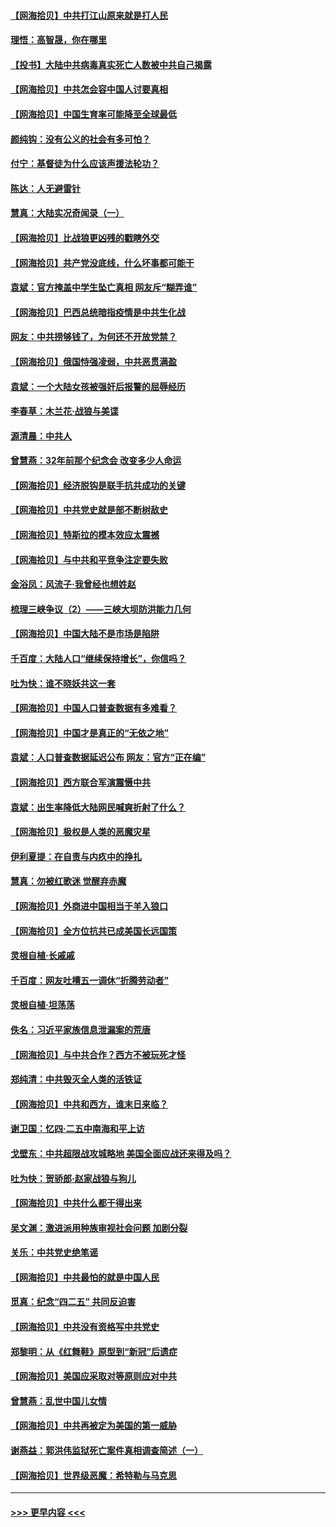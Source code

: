 #### [【网海拾贝】中共打江山原来就是打人民](../pages/nsc993/n12954345.md?t=05171451) 
#### [理悟：高智晟，你在哪里](../pages/nsc993/n12953115.md?t=05171451) 
#### [【投书】大陆中共病毒真实死亡人数被中共自己揭露](../pages/nsc993/n12953050.md?t=05171451) 
#### [【网海拾贝】中共怎会容中国人讨要真相](../pages/nsc993/n12952161.md?t=05171451) 
#### [【网海拾贝】中国生育率可能降至全球最低](../pages/nsc993/n12948793.md?t=05171451) 
#### [颜纯钩：没有公义的社会有多可怕？](../pages/nsc993/n12947626.md?t=05171451) 
#### [付宁：基督徒为什么应该声援法轮功？](../pages/nsc993/n12947233.md?t=05171451) 
#### [陈达：人无避雷针](../pages/nsc993/n12947098.md?t=05171451) 
#### [慧真：大陆实况奇闻录（一）](../pages/nsc993/n12945811.md?t=05171451) 
#### [【网海拾贝】比战狼更凶残的戳瞎外交](../pages/nsc993/n12945717.md?t=05171451) 
#### [【网海拾贝】共产党没底线，什么坏事都可能干](../pages/nsc993/n12942090.md?t=05171451) 
#### [袁斌：官方掩盖中学生坠亡真相 网友斥“糊弄谁”](../pages/nsc993/n12942029.md?t=05171451) 
#### [【网海拾贝】巴西总统暗指疫情是中共生化战](../pages/nsc993/n12938999.md?t=05171451) 
#### [网友：中共捞够钱了，为何还不开放党禁？](../pages/nsc993/n12938952.md?t=05171451) 
#### [【网海拾贝】俄国恃强凌弱，中共恶贯满盈](../pages/nsc993/n12936626.md?t=05171451) 
#### [袁斌：一个大陆女孩被强奸后报警的屈辱经历](../pages/nsc993/n12936547.md?t=05171451) 
#### [李春草：木兰花·战狼与美谍](../pages/nsc993/n12935995.md?t=05171451) 
#### [源清晨：中共人](../pages/nsc993/n12935589.md?t=05171451) 
#### [曾慧燕：32年前那个纪念会 改变多少人命运](../pages/nsc993/n12934233.md?t=05171451) 
#### [【网海拾贝】经济脱钩是联手抗共成功的关键](../pages/nsc993/n12934176.md?t=05171451) 
#### [【网海拾贝】中共党史就是部不断树敌史](../pages/nsc993/n12932844.md?t=05171451) 
#### [【网海拾贝】特斯拉的模本效应太震撼](../pages/nsc993/n12925626.md?t=05171451) 
#### [【网海拾贝】与中共和平竞争注定要失败](../pages/nsc993/n12923326.md?t=05171451) 
#### [金浴凤：风流子‧我曾经也想姓赵](../pages/nsc993/n12920911.md?t=05171451) 
#### [梳理三峡争议（2）——三峡大坝防洪能力几何](../pages/nsc993/n12920173.md?t=05171451) 
#### [【网海拾贝】中国大陆不是市场是陷阱](../pages/nsc993/n12920143.md?t=05171451) 
#### [千百度：大陆人口“继续保持增长”，你信吗？](../pages/nsc993/n12918946.md?t=05171451) 
#### [吐为快：谁不晓妖共这一套](../pages/nsc993/n12918941.md?t=05171451) 
#### [【网海拾贝】中国人口普查数据有多难看？](../pages/nsc993/n12917822.md?t=05171451) 
#### [【网海拾贝】中国才是真正的“无依之地”](../pages/nsc993/n12915845.md?t=05171451) 
#### [袁斌：人口普查数据延迟公布 网友：官方“正在编”](../pages/nsc993/n12915748.md?t=05171451) 
#### [【网海拾贝】西方联合军演震慑中共](../pages/nsc993/n12913466.md?t=05171451) 
#### [袁斌：出生率降低大陆网民喊爽折射了什么？](../pages/nsc993/n12913365.md?t=05171451) 
#### [【网海拾贝】极权是人类的恶魔灾星](../pages/nsc993/n12910697.md?t=05171451) 
#### [伊利夏提：在自责与内疚中的挣扎](../pages/nsc993/n12910493.md?t=05171451) 
#### [慧真：勿被红歌迷 觉醒弃赤魔](../pages/nsc993/n12910485.md?t=05171451) 
#### [【网海拾贝】外商进中国相当于羊入狼口](../pages/nsc993/n12908274.md?t=05171451) 
#### [【网海拾贝】全方位抗共已成美国长远国策](../pages/nsc993/n12906878.md?t=05171451) 
#### [灵根自植‧长戚戚](../pages/nsc993/n12905585.md?t=05171451) 
#### [千百度：网友吐槽五一调休“折腾劳动者”](../pages/nsc993/n12905934.md?t=05171451) 
#### [灵根自植‧坦荡荡](../pages/nsc993/n12905562.md?t=05171451) 
#### [佚名：习近平家族信息泄漏案的荒唐](../pages/nsc993/n12904705.md?t=05171451) 
#### [【网海拾贝】与中共合作？西方不被玩死才怪](../pages/nsc993/n12903873.md?t=05171451) 
#### [郑纯清：中共毁灭全人类的活铁证](../pages/nsc993/n12903785.md?t=05171451) 
#### [【网海拾贝】中共和西方，谁末日来临？](../pages/nsc993/n12903482.md?t=05171451) 
#### [谢卫国：忆四‧二五中南海和平上访](../pages/nsc993/n12902192.md?t=05171451) 
#### [戈壁东：中共超限战攻城略地 美国全面应战还来得及吗？](../pages/nsc993/n12902297.md?t=05171451) 
#### [吐为快：贺骄郎‧赵家战狼与狗儿](../pages/nsc993/n12902280.md?t=05171451) 
#### [【网海拾贝】中共什么都干得出来](../pages/nsc993/n12897500.md?t=05171451) 
#### [吴文渊：激进派用种族审视社会问题 加剧分裂](../pages/nsc993/n12893881.md?t=05171451) 
#### [关乐：中共党史绝笔谣](../pages/nsc993/n12897270.md?t=05171451) 
#### [【网海拾贝】中共最怕的就是中国人民](../pages/nsc993/n12894705.md?t=05171451) 
#### [觅真：纪念“四二五” 共同反迫害](../pages/nsc993/n12894553.md?t=05171451) 
#### [【网海拾贝】中共没有资格写中共党史](../pages/nsc993/n12892231.md?t=05171451) 
#### [郑黎明：从《红舞鞋》原型到“新冠”后遗症](../pages/nsc993/n12890469.md?t=05171451) 
#### [【网海拾贝】美国应采取对等原则应对中共](../pages/nsc993/n12889176.md?t=05171451) 
#### [曾慧燕：乱世中国儿女情](../pages/nsc993/n12887931.md?t=05171451) 
#### [【网海拾贝】中共再被定为美国的第一威胁](../pages/nsc993/n12887580.md?t=05171451) 
#### [谢燕益：郭洪伟监狱死亡案件真相调查简述（一）](../pages/nsc993/n12885648.md?t=05171451) 
#### [【网海拾贝】世界级恶魔：希特勒与马克思](../pages/nsc993/n12884062.md?t=05171451) 

----
#### [ >>> 更早内容 <<< ](../indexes/nsc993-earlier.md)
